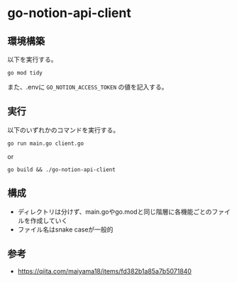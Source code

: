 # go-notion-api-client

## 環境構築
以下を実行する。
```
go mod tidy
```
また、.envに `GO_NOTION_ACCESS_TOKEN` の値を記入する。
## 実行
以下のいずれかのコマンドを実行する。
```
go run main.go client.go
```
or
```
go build && ./go-notion-api-client
```
## 構成
- ディレクトリは分けず、main.goやgo.modと同じ階層に各機能ごとのファイルを作成していく
- ファイル名はsnake caseが一般的


## 参考
- https://qiita.com/maiyama18/items/fd382b1a85a7b5071840